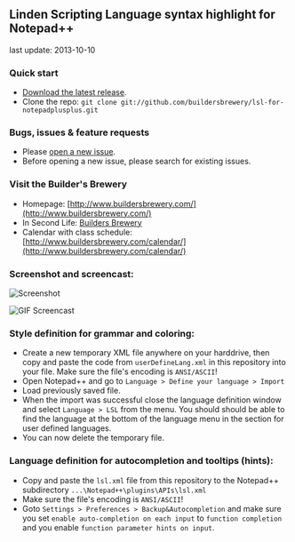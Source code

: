 ## Linden Scripting Language syntax highlight for Notepad++

last update: 2013-10-10

### Quick start

* [Download the latest release](https://github.com/buildersbrewery/lsl-for-notepadplusplus/archive/master.zip).
* Clone the repo: `git clone git://github.com/buildersbrewery/lsl-for-notepadplusplus.git`

### Bugs, issues & feature requests

* Please [open a new issue](https://github.com/buildersbrewery/lsl-for-notepadplusplus/issues/).
* Before opening a new issue, please search for existing issues.

### Visit the Builder's Brewery

* Homepage: [http://www.buildersbrewery.com/](http://www.buildersbrewery.com/)
* In Second Life: [Builders Brewery](http://maps.secondlife.com/secondlife/Builders%20Brewery/128/154/24/)
* Calendar with class schedule: [http://www.buildersbrewery.com/calendar/](http://www.buildersbrewery.com/calendar/)

### Screenshot and screencast:

![Screenshot](https://raw.github.com/buildersbrewery/lsl-for-notepadplusplus/master/static/lsl_syntax_for_notepad_plus_plus.png)

![GIF Screencast](https://raw.github.com/buildersbrewery/lsl-for-notepadplusplus/master/static/notepadplusplus_with_lsl_screencast.gif)

### Style definition for grammar and coloring:

* Create a new temporary XML file anywhere on your harddrive, then copy and paste the code from `userDefineLang.xml` in this repository into your file. Make sure the file's encoding is `ANSI/ASCII`!
* Open Notepad++ and go to `Language > Define your language > Import`
* Load previously saved file.
* When the import was successful close the language definition window and select `Language > LSL` from the menu. You should should be able to find the language at the bottom of the language menu in the section for user defined languages.
* You can now delete the temporary file.

### Language definition for autocompletion and tooltips (hints):

* Copy and paste the `lsl.xml` file from this repository to the Notepad++ subdirectory `...\Notepad++\plugins\APIs\lsl.xml`
* Make sure the file's encoding is `ANSI/ASCII`!
* Goto `Settings > Preferences > Backup&Autocompletion` and make sure you set `enable auto-completion on each input` to `function completion` and you enable `function parameter hints on input`.

